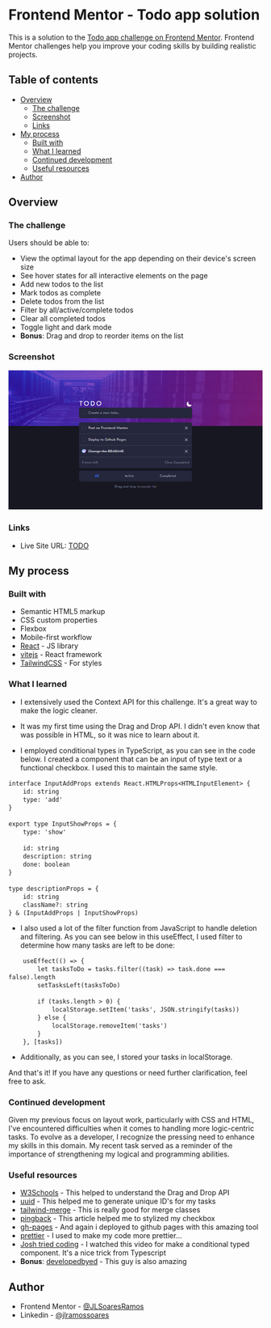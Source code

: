 # Frontend Mentor - Todo app solution

This is a solution to the [Todo app challenge on Frontend Mentor](https://www.frontendmentor.io/challenges/todo-app-Su1_KokOW). Frontend Mentor challenges help you improve your coding skills by building realistic projects.

## Table of contents

- [Overview](#overview)
  - [The challenge](#the-challenge)
  - [Screenshot](#screenshot)
  - [Links](#links)
- [My process](#my-process)
  - [Built with](#built-with)
  - [What I learned](#what-i-learned)
  - [Continued development](#continued-development)
  - [Useful resources](#useful-resources)
- [Author](#author)

## Overview

### The challenge

Users should be able to:

- View the optimal layout for the app depending on their device's screen size
- See hover states for all interactive elements on the page
- Add new todos to the list
- Mark todos as complete
- Delete todos from the list
- Filter by all/active/complete todos
- Clear all completed todos
- Toggle light and dark mode
- **Bonus**: Drag and drop to reorder items on the list

### Screenshot

![](./screenshot/todo.png)

### Links

- Live Site URL: [TODO](https://jlsoaresramos.github.io/todo/)

## My process

### Built with

- Semantic HTML5 markup
- CSS custom properties
- Flexbox
- Mobile-first workflow
- [React](https://reactjs.org/) - JS library
- [vitejs](https://vitejs.dev/) - React framework
- [TailwindCSS](https://tailwindcss.com/) - For styles

### What I learned

- I extensively used the Context API for this challenge. It's a great way to make the logic cleaner.

- It was my first time using the Drag and Drop API. I didn't even know that was possible in HTML, so it was nice to learn about it.

- I employed conditional types in TypeScript, as you can see in the code below. I created a component that can be an input of type text or a functional checkbox. I used this to maintain the same style.

```tsx
interface InputAddProps extends React.HTMLProps<HTMLInputElement> {
	id: string
	type: 'add'
}

export type InputShowProps = {
	type: 'show'

	id: string
	description: string
	done: boolean
}

type descriptionProps = {
	id: string
	className?: string
} & (InputAddProps | InputShowProps)
```

- I also used a lot of the filter function from JavaScript to handle deletion and filtering. As you can see below in this useEffect, I used filter to determine how many tasks are left to be done:

```tsx
	useEffect(() => {
		let tasksToDo = tasks.filter((task) => task.done === false).length
		setTasksLeft(tasksToDo)

		if (tasks.length > 0) {
			localStorage.setItem('tasks', JSON.stringify(tasks))
		} else {
			localStorage.removeItem('tasks')
		}
	}, [tasks])
```

- Additionally, as you can see, I stored your tasks in localStorage.

And that's it! If you have any questions or need further clarification, feel free to ask.

### Continued development

Given my previous focus on layout work, particularly with CSS and HTML, I've encountered difficulties when it comes to handling more logic-centric tasks. To evolve as a developer, I recognize the pressing need to enhance my skills in this domain. My recent task served as a reminder of the importance of strengthening my logical and programming abilities.

### Useful resources

- [W3Schools](https://www.w3schools.com/html/html5_draganddrop.asp) - This helped to understand the Drag and Drop API 
- [uuid](https://github.com/uuidjs/uuid) - This helped me to generate unique ID's for my tasks
- [tailwind-merge](https://github.com/dcastil/tailwind-merge) - This is really good for merge classes
- [pingback](https://pingback.com/gabcodes/checkbox-customizado-com-css) - This article helped me to stylized my checkbox
- [gh-pages](https://github.com/tschaub/gh-pages) - And again i deployed to github pages with this amazing tool
- [prettier](https://prettier.io/) - I used to make my code more prettier...
- [Josh tried coding](https://www.youtube.com/watch?v=9i38FPugxB8&t=303s) - I watched this video for make a conditional typed component. It's a nice trick from Typescript
- **Bonus**: [developedbyed](https://www.youtube.com/@developedbyed) - This guy is also amazing

## Author

- Frontend Mentor - [@JLSoaresRamos](https://www.frontendmentor.io/profile/JLSoaresRamos)
- Linkedin - [@jlramossoares](https://www.linkedin.com/in/jlramossoares/) 
